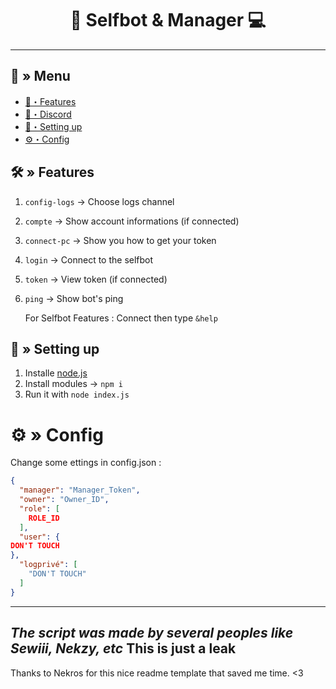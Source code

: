 <h1 align="center">
 🔮 Selfbot & Manager 💻
</h1>

---
## <a id="menu"></a>🔱 » Menu

- [🔰・Features](#features)
- [🌌・Discord](https://discord.gg/7wuewVZpRB)
- [🎉・Setting up](#setup)
- [⚙・Config](#config)


## <a id="features"></a>🛠 » Features
1. `config-logs` → Choose logs channel
2. `compte` → Show account informations (if connected)
3. `connect-pc` → Show you how to get your token
4. `login` → Connect to the selfbot
5. `token` → View token (if connected)
6. `ping` → Show bot's ping

   For Selfbot Features :
     Connect then type `&help`

## <a id="setup"></a> 📁 » Setting up

1. Installe [node.js](https://nodejs.org/en/download)
2. Install modules → `npm i`
3. Run it with `node index.js`

# <a id="config"></a>⚙ » Config
Change some ettings in config.json :

```json
{
  "manager": "Manager_Token",
  "owner": "Owner_ID",
  "role": [
    ROLE_ID
  ],
  "user": {
DON'T TOUCH
},
  "logprivé": [
    "DON'T TOUCH"
  ]
}
```
---
*The script was made by several peoples like Sewiii, Nekzy, etc*
**This is just a leak**
---

Thanks to Nekros for this nice readme template that saved me time. <3

